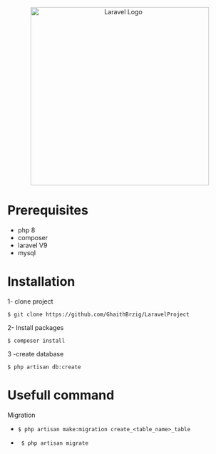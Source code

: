 <p align="center"><a href="https://laravel.com" target="_blank"><img src="https://raw.githubusercontent.com/laravel/art/master/logo-lockup/5%20SVG/2%20CMYK/1%20Full%20Color/laravel-logolockup-cmyk-red.svg" width="400" alt="Laravel Logo"></a></p>

# Prerequisites
- php 8
- composer
- laravel V9
- mysql
# Installation 
1- clone project
```
$ git clone https://github.com/GhaithBrzig/LaravelProject
```
2- Install packages
```
$ composer install
```
3 -create database
```
$ php artisan db:create
```
# Usefull command
 Migration 

- ````
  $ php artisan make:migration create_<table_name>_table
  ````
- ````
   $ php artisan migrate
  `````



